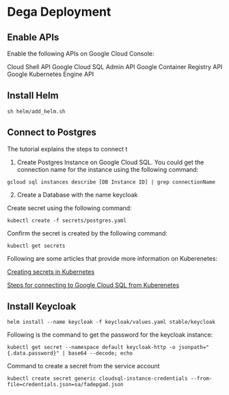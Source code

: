 # Dega Deployment

## Enable APIs

Enable the following APIs on Google Cloud Console:

Cloud Shell API
Google Cloud SQL Admin API
Google Container Registry API
Google Kubernetes Engine API

## Install Helm
```
sh helm/add_helm.sh
```

## Connect to Postgres

The tutorial explains the steps to connect t

1. Create Postgres Instance on Google Cloud SQL. You could get the connection name for the instance using the following command:
```
gcloud sql instances describe [DB Instance ID] | grep connectionName
```
2. Create a Database with the name keycloak



Create secret using the following command:

```
kubectl create -f secrets/postgres.yaml
```

Confirm the secret is created by the following command:

```
kubectl get secrets
```

Following are some articles that provide more information on Kuberenetes:

[Creating secrets in Kubernetes](https://kubernetes.io/docs/concepts/configuration/secret/)

[Steps for connecting to Google Cloud SQL from Kuberenetes](https://cloud.google.com/sql/docs/postgres/connect-kubernetes-engine)

## Install Keycloak
```
helm install --name keycloak -f keycloak/values.yaml stable/keycloak
```

Following is the command to get the password for the keycloak instance:

```
kubectl get secret --namespace default keycloak-http -o jsonpath="{.data.password}" | base64 --decode; echo
```

Command to create a secret from the service account
```
kubectl create secret generic cloudsql-instance-credentials --from-file=credentials.json=sa/fadepgad.json
```